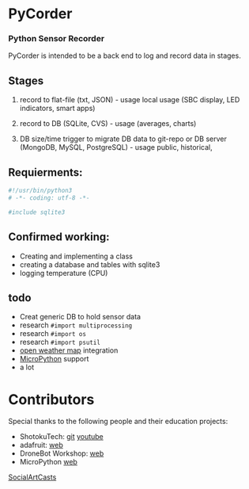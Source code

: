 # PyCorder
### Python Sensor Recorder 

PyCorder is intended to be a back end to log and record data in stages. 

## Stages 

1. record to flat-file (txt, JSON) - usage local usage (SBC display, LED indicators, smart apps)
2. record to  DB (SQLite, CVS) - usage (averages, charts)  

3. DB size/time trigger to migrate DB data to git-repo or DB server (MongoDB, MySQL, PostgreSQL) - usage public, historical,  


## Requierments:

```sh 
#!/usr/bin/python3 
# -*- coding: utf-8 -*- 

#include sqlite3
```


## Confirmed working:

- Creating and implementing a class
- creating a database and tables with sqlite3 
- logging temperature (CPU) 

## todo
- Creat generic DB to hold sensor data
- research `#import multiprocessing`
- research `#import os`
- research `#import psutil`
- [open weather map](https://openweathermap.org/api) integration
- [MicroPython](http://micropython.org/) support
- a lot

# Contributors

Special thanks to the following people and their education projects:

- ShotokuTech: [git](https://github.com/ShotokuTech)  [youtube](https://www.youtube.com/c/ShotokuTech)
- adafruit: [web](https://learn.adafruit.com/)
- DroneBot Workshop: [web](https://dronebotworkshop.com/)
- MicroPython [web](http://micropython.org/)


 
[SocialArtCasts](http://socialartcasts.com)  
